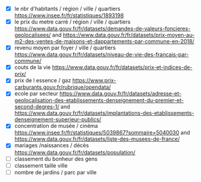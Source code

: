 - [X] le nbr d'habitants / région / ville / quartiers https://www.insee.fr/fr/statistiques/1893198
- [X] le prix du metre carré / région / ville / quartiers https://www.data.gouv.fr/fr/datasets/demandes-de-valeurs-foncieres-geolocalisees/ and https://www.data.gouv.fr/fr/datasets/prix-moyen-au-m2-des-ventes-de-maisons-et-dappartements-par-commune-en-2018/
- [x] revenu moyen par foyer / ville / quartiers https://www.data.gouv.fr/fr/datasets/niveau-de-vie-des-francais-par-commune/
- [X] couts de la vie https://www.data.gouv.fr/fr/datasets/prix-et-indices-de-prix/
- [X] prix de l essence / gaz https://www.prix-carburants.gouv.fr/rubrique/opendata/
- [X] ecole par secteur https://www.data.gouv.fr/fr/datasets/adresse-et-geolocalisation-des-etablissements-denseignement-du-premier-et-second-degres-1/ and https://www.data.gouv.fr/fr/datasets/implantations-des-etablissements-denseignement-superieur-publics/
- [X] concentration de musée / cinéma https://www.insee.fr/fr/statistiques/5039867?sommaire=5040030 and https://www.data.gouv.fr/fr/datasets/liste-des-musees-de-france/
- [X] mariages /naissances / décès https://www.data.gouv.fr/fr/datasets/population/
- [ ] classement du bonheur des gens
- [ ] classement taille ville 
- [ ] nombre de jardins / parc par ville  